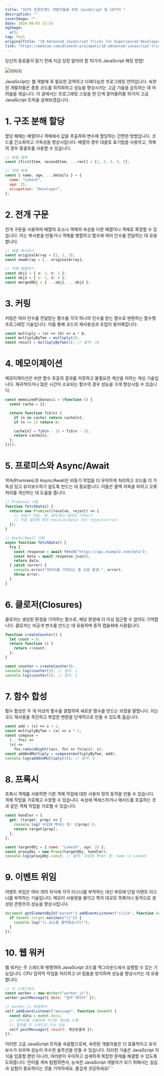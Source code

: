 ```yaml
---
title: "3년차 프론트엔드 개발자들을 위한 JavaScript 팁 10가지 "
description: ""
coverImage: ""
date: 2024-08-03 15:53
ogImage: 
  url: 
tag: Tech
originalTitle: "10 Advanced JavaScript Tricks for Experienced Developers "
link: "https://medium.com/@lokesh-prajapati/10-advanced-javascript-tricks-for-experienced-developers-8afb44b24427"
---
```




당신의 동료들이 알기 전에 지금 당장 알아야 할 10가지 JavaScript 해킹 방법!

![이미지](/assets/img/10AdvancedJavaScriptTricksforExperiencedDevelopers_0.png)

JavaScript는 웹 개발에 꼭 필요한 강력하고 다재다능한 프로그래밍 언어입니다. 숙련된 개발자들은 종종 코드를 최적화하고 성능을 향상시키는 고급 기술을 습득하는 데 어려움을 겪습니다. 이 글에서는 프로그래밍 스킬을 한 단계 끌어올려줄 10가지 고급 JavaScript 트릭을 살펴보겠습니다.

# 1. 구조 분해 할당

<div class="content-ad"></div>

할당 해체는 배열이나 객체에서 값을 추출하여 변수에 할당하는 간편한 방법입니다. 코드를 간소화하고 가독성을 향상시킵니다. 배열의 경우 대괄호 표기법을 사용하고, 객체의 경우 중괄호를 사용할 수 있습니다.

```js
// 배열 해체
const [firstItem, secondItem, ...rest] = [1, 2, 3, 4, 5];

// 객체 해체
const { name, age, ...details } = {
  name: "Lokesh",
  age: 25,
  occupation: "Developer",
};
```

# 2. 전개 구문

전개 구문을 사용하여 배열의 요소나 객체의 속성을 다른 배열이나 객체로 확장할 수 있습니다. 이는 복사본을 만들거나 객체를 병합하고 함수에 여러 인수를 전달하는 데 유용합니다.

<div class="content-ad"></div>

```js
// 배열 복사하기
const originalArray = [1, 2, 3];
const newArray = [...originalArray];

// 객체 병합하기
const obj1 = { a: 1, b: 2 };
const obj2 = { c: 3, d: 4 };
const mergedObj = { ...obj1, ...obj2 };
```

# 3. 커링

커링은 여러 인수를 전달받는 함수를 각각 하나의 인수를 받는 함수로 변환하는 함수형 프로그래밍 기술입니다. 이를 통해 코드의 재사용성과 조립이 용이해집니다.

```js
const multiply = (a) => (b) => a * b;
const multiplyByTwo = multiply(2);
const result = multiplyByTwo(5); // 출력: 10
```

<div class="content-ad"></div>

# 4. 메모이제이션

메모이제이션은 비싼 함수 호출의 결과를 저장하고 불필요한 계산을 피하는 캐싱 기술입니다. 재귀적이거나 많은 시간이 소요되는 함수의 경우 성능을 크게 향상시킬 수 있습니다.

```js
const memoizedFibonacci = (function () {
  const cache = {};

  return function fib(n) {
    if (n in cache) return cache[n];
    if (n <= 1) return n;

    cache[n] = fib(n - 1) + fib(n - 2);
    return cache[n];
  };
})();
```

# 5. 프로미스와 Async/Await

<div class="content-ad"></div>

약속(Promises)과 Async/Await은 비동기 작업을 더 우아하게 처리하고 코드를 더 가독성 있고 유지보수하기 쉽도록 만드는 데 중요합니다. 이들은 콜백 지옥을 피하고 오류 처리를 개선하는 데 도움을 줍니다.

```js
// Promises 사용
function fetchData() {
  return new Promise((resolve, reject) => {
    // 비동기 작업, 예: API에서 데이터 가져오기
    // 작업 결과에 따라 resolve(data) 또는 reject(error)
  });
}

// Async/Await 사용
async function fetchData() {
  try {
    const response = await fetch("https://api.example.com/data");
    const data = await response.json();
    return data;
  } catch (error) {
    console.error("데이터를 가져오는 중 오류 발생:", error);
    throw error;
  }
}
```

# 6. 클로저(Closures)

클로저는 생성된 환경을 기억하는 함수로, 해당 환경에 더 이상 접근할 수 없어도 기억합니다. 클로저는 비공개 변수를 만드는 데 유용하며 동작 캡슐화에 사용됩니다.

<div class="content-ad"></div>

```js
function createCounter() {
  let count = 0;
  return function () {
    return ++count;
  };
}

const counter = createCounter();
console.log(counter()); // 결과: 1
console.log(counter()); // 결과: 2
```

# 7. 함수 합성

함수 합성은 두 개 이상의 함수를 결합하여 새로운 함수를 만드는 과정을 말합니다. 이는 코드 재사용을 촉진하고 복잡한 변환을 단계적으로 만들 수 있도록 돕습니다.

```js
const add = (x) => x + 1;
const multiplyByTwo = (x) => x * 2;
const compose =
  (...fns) =>
  (x) =>
    fns.reduceRight((acc, fn) => fn(acc), x);
const addAndMultiply = compose(multiplyByTwo, add);
console.log(addAndMultiply(3)); // 출력: 8
```

<div class="content-ad"></div>

# 8. 프록시

프록시 객체를 사용하면 기본 객체 작업에 대한 사용자 정의 동작을 만들 수 있습니다. 객체 작업을 가로채고 수정할 수 있습니다. 속성에 액세스하거나 메서드를 호출하는 것과 같은 객체 작업을 가로챌 수 있습니다.

```js
const handler = {
  get: (target, prop) => {
    console.log(`속성에 액세스 중: ${prop}`);
    return target[prop];
  },
};

const targetObj = { name: "Lokesh", age: 25 };
const proxyObj = new Proxy(targetObj, handler);
console.log(proxyObj.name); // 출력: 속성에 액세스 중: name \n Lokesh
```

# 9. 이벤트 위임

<div class="content-ad"></div>

이벤트 위임은 여러 개의 자식에 각각 리스너를 부착하는 대신 부모에 단일 이벤트 리스너를 부착하는 기술입니다. 메모리 사용량을 줄이고 특히 대규모 목록이나 동적으로 생성된 콘텐츠의 성능을 향상시킵니다.

```js
document.getElementById("parent").addEventListener("click", function (event) {
  if (event.target.matches("li")) {
    console.log("li 요소를 클릭했습니다!");
  }
});
```

# 10. 웹 워커

웹 워커는 주 스레드와 병행하여 JavaScript 코드를 백그라운드에서 실행할 수 있는 기능입니다. CPU 집약적 작업을 처리하고 UI 멈춤을 방지하며 성능을 향상시키는 데 유용합니다.

<div class="content-ad"></div>

```js
// 주 스레드에서
const worker = new Worker("worker.js");
worker.postMessage({ data: "일부 데이터" });

// worker.js 파일에서
self.addEventListener("message", function (event) {
  const data = event.data;
  // 데이터를 사용하여 무거운 계산을 수행
  // 결과를 주 스레드로 다시 전송
  self.postMessage({ result: 계산된결과 });
});
```

이러한 고급 JavaScript 트릭을 숙달함으로써, 숙련된 개발자들은 더 효율적이고 유지보수가 쉬우며 성능이 우수한 솔루션을 만들 수 있습니다. 이러한 기술은 JavaScript 지식을 입증할 뿐만 아니라, 여러분이 우아하고 섬세하게 복잡한 문제를 해결할 수 있도록 도와줍니다. 언어를 계속 탐험하면서, 능숙한 JavaScript 개발자가 되기 위해서는 실습과 실험이 중요하다는 것을 기억하세요. 즐겁게 코딩하세요!```
